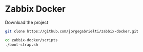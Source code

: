 # Zabbix Docker

Download the project
```bash
git clone https://github.com/jorgegabrielti/zabbix-docker.git
```

```bash
cd zabbix-docker/scripts
./boot-strap.sh
```

